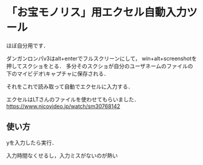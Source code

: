 # 「お宝モノリス」用エクセル自動入力ツール
ほぼ自分用です．

ダンガンロンパv3はalt+enterでフルスクリーンにして，
win+alt+screenshotを押してスクショをとる．
多分そのスクショが自分のユーザネームのファイルの下のマイビデオ\キャプチャに保存される．

それをこれで読み取って自動でエクセルに入力する．

エクセルはLTさんのファイルを使わせてもらいました．
https://www.nicovideo.jp/watch/sm30768142

## 使い方
yを入力したら実行．

入力時間なくせるし，入力ミスがないのが熱い
